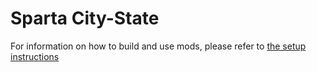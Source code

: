 # Sparta City-State

For information on how to build and use mods, please refer to [the setup instructions](https://yairm210.github.io/Unciv/Modders/Making-a-new-Civilization/)
